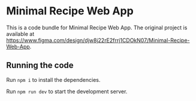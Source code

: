 
  # Minimal Recipe Web App

  This is a code bundle for Minimal Recipe Web App. The original project is available at https://www.figma.com/design/djw8j22rE2frrj1CDOkN07/Minimal-Recipe-Web-App.

  ## Running the code

  Run `npm i` to install the dependencies.

  Run `npm run dev` to start the development server.
  